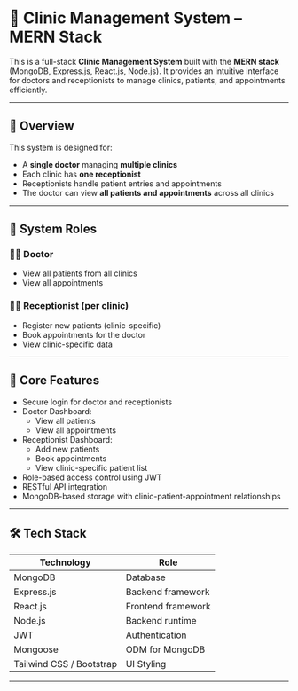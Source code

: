 # 🏥 Clinic Management System – MERN Stack

This is a full-stack **Clinic Management System** built with the **MERN stack** (MongoDB, Express.js, React.js, Node.js). It provides an intuitive interface for doctors and receptionists to manage clinics, patients, and appointments efficiently.

---


## 📝 Overview

This system is designed for:
- A **single doctor** managing **multiple clinics**
- Each clinic has **one receptionist**
- Receptionists handle patient entries and appointments
- The doctor can view **all patients and appointments** across all clinics

---

## 👥 System Roles

### 👨‍⚕️ Doctor
- View all patients from all clinics
- View all appointments

### 👩‍💼 Receptionist (per clinic)
- Register new patients (clinic-specific)
- Book appointments for the doctor
- View clinic-specific data

---

## 🔑 Core Features

- Secure login for doctor and receptionists
- Doctor Dashboard:
  - View all patients
  - View all appointments
- Receptionist Dashboard:
  - Add new patients
  - Book appointments
  - View clinic-specific patient list
- Role-based access control using JWT
- RESTful API integration
- MongoDB-based storage with clinic-patient-appointment relationships

---

## 🛠 Tech Stack

| Technology | Role |
|------------|------|
| MongoDB    | Database |
| Express.js | Backend framework |
| React.js   | Frontend framework |
| Node.js    | Backend runtime |
| JWT        | Authentication |
| Mongoose   | ODM for MongoDB |
| Tailwind CSS / Bootstrap | UI Styling |

---

 

